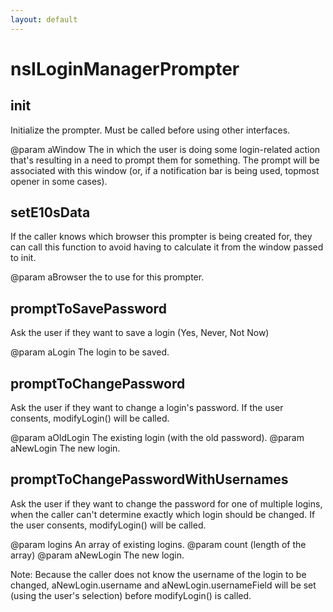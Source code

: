 ```yaml
---
layout: default
---
```


# nsILoginManagerPrompter #

## init ##

Initialize the prompter. Must be called before using other interfaces.

@param aWindow
       The in which the user is doing some login-related action that's
       resulting in a need to prompt them for something. The prompt
       will be associated with this window (or, if a notification bar
       is being used, topmost opener in some cases).


## setE10sData ##

If the caller knows which browser this prompter is being created for,
they can call this function to avoid having to calculate it from the
window passed to init.

@param aBrowser the <browser> to use for this prompter.


## promptToSavePassword ##

Ask the user if they want to save a login (Yes, Never, Not Now)

@param aLogin
       The login to be saved.


## promptToChangePassword ##

Ask the user if they want to change a login's password. If the
user consents, modifyLogin() will be called.

@param aOldLogin
       The existing login (with the old password).
@param aNewLogin
       The new login.


## promptToChangePasswordWithUsernames ##

Ask the user if they want to change the password for one of
multiple logins, when the caller can't determine exactly which
login should be changed. If the user consents, modifyLogin() will
be called.

@param logins
       An array of existing logins.
@param count
       (length of the array)
@param aNewLogin
       The new login.

Note: Because the caller does not know the username of the login
      to be changed, aNewLogin.username and aNewLogin.usernameField
      will be set (using the user's selection) before modifyLogin()
      is called.

